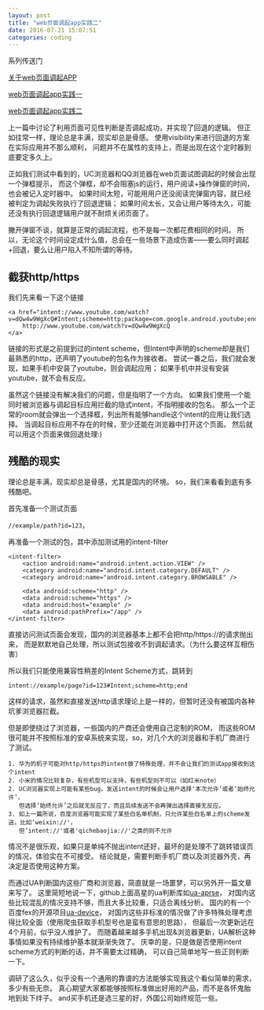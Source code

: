 ```yaml
---
layout: post
title: "web页面调起app实践二"
date: 2016-07-21 15:07:51
categories: coding
---
```


系列传送门

[关于web页面调起APP](/coding/2016/06/12/app-invoke-from-website.html)

[web页面调起app实践一](/coding/2016/06/14/app-invoke-from-website-exp.html)

[web页面调起app实践二](/coding/2016/07/21/app-invoke-from-website-exp2.html)

上一篇中讨论了利用页面可见性判断是否调起成功，并实现了回退的逻辑。
但正如往常一样，理论总是丰满，现实却总是骨感。
使用visibility来进行回退的方案在实际应用并不那么顺利，
问题并不在属性的支持上，而是出现在这个定时器到底要定多久上。

正如我们测试中看到的，UC浏览器和QQ浏览器在web页面试图调起的时候会出现一个弹框提示，
而这个弹框，却不会阻塞js的运行，用户阅读+操作弹窗的时间，也会被记入定时器中。
如果时间太短，可能用用户还没阅读完弹窗内容，就已经被判定为调起失败执行了回退逻辑；
如果时间太长，又会让用户等待太久，可能还没有执行回退逻辑用户就不耐烦关闭页面了。

撇开弹窗不谈，就算是正常的调起流程，也不是每一次都花费相同的时间。
所以，无论这个时间设定成什么值，总会在一些场景下造成伤害——要么同时调起+回退，要么让用户陷入不知所谓的等待。

## 截获http/https

我们先来看一下这个链接

    <a href="intent://www.youtube.com/watch?v=dQw4w9WgXcQ#Intent;scheme=http;package=com.google.android.youtube;end">
        http://www.youtube.com/watch?v=dQw4w9WgXcQ
    </a>

链接的形式是之前提到过的intent scheme，但Intent中声明的scheme却是我们最熟悉的http，还声明了youtube的包名作为接收者。
尝试一番之后，我们就会发现，如果手机中安装了youtube，则会调起应用；
如果手机中并没有安装youtube，就不会有反应。

虽然这个链接没有解决我们的问题，但是指明了一个方向。
如果我们使用一个能同时被浏览器与调起目标应用拦截的隐式intent，不指明接收的包名。
那么一个正常的room就会弹出一个选择框，列出所有能够handle这个intent的应用让我们选择。
当调起目标应用不存在的时候，至少还能在浏览器中打开这个页面。
然后就可以用这个页面来做回退处理:)

## 残酷的现实

理论总是丰满，现实却总是骨感，尤其是国内的环境。
so，我们来看看到底有多残酷吧。

首先准备一个测试页面

`//example/path?id=123`，

再准备一个测试的包，其中添加测试用的intent-filter

    <intent-filter>
        <action android:name="android.intent.action.VIEW" />
        <category android:name="android.intent.category.DEFAULT" />
        <category android:name="android.intent.category.BROWSABLE" />

        <data android:scheme="http" />
        <data android:scheme="https" />
        <data android:host="example" />
        <data android:pathPrefix="/app" />
    </intent-filter>

直接访问测试页面会发现，国内的浏览器基本上都不会把http/https://的请求抛出来，
而是默默地自己处理，所以测试包接收不到调起请求。（为什么要这样互相伤害）

所以我们只能使用兼容性稍差的Intent Scheme方式，跳转到

`intent://example/page?id=123#Intent;scheme=http;end`

这样的请求，虽然和直接发送http请求理论上是一样的，但暂时还没有被国内各种坑爹浏览器拦截。

但是即使绕过了浏览器，一些国内的产商还会使用自己定制的ROM，
而这些ROM很可能并不按照标准的安卓系统来实现，so，对几个大的浏览器和手机厂商进行了测试。

    1. 华为的机子可能对http/https的intent做了特殊处理，并不会让我们的测试app接收到这个intent
    2. 小米的情况比较复杂，有些机型可以支持，有些机型则不可以（如红米note）
    2. UC浏览器实现上可能有某些bug，发送intent的时候会让用户选择‘本次允许’或者‘始终允许’，
       但选择‘始终允许’之后就无反应了，而且后续发送不会再弹出选择直接无反应。
    3. 如上一篇所说，百度浏览器可能实现了某些白名单机制，只允许某些白名单上的scheme发送，比如‘weixin://'，
       但’intent://'或者'qichebaojia://'之类的则不允许

情况不是很乐观，如果只是单纯不抛出intent还好，最坏的是处理不了跳转错误页的情况，体验实在不可接受。
结论就是，需要判断手机厂商以及浏览器外壳，再决定是否使用这种方案。

而通过UA判断国内这些厂商和浏览器，简直就是一场噩梦，可以另外开一篇文章来写了。
这里简短地说一下，github上面高星的ua判断库如[ua-aprse](https://github.com/tobie/ua-parser)，
对国内这些比较混乱的情况支持不够，而且大多比较重，只适合离线分析。
国内的有一个百度fex的开源项目[ua-device](https://github.com/fex-team/ua-device)，
对国内这些非标准的情况做了许多特殊处理考虑得比较全面（使用爬虫获取手机型号也是蛮有意思的思路），
但最后一次更新远在4个月前，似乎没人维护了。
而随着越来越多手机出现&浏览器更新，UA解析这种事情如果没有持续维护基本就渐渐失效了。
庆幸的是，只是做是否使用intent scheme方式的判断的话，并不需要太过精确，
可以自己简单地写一些正则判断一下。

调研了这么久，似乎没有一个通用的靠谱的方法能够实现我这个看似简单的需求，多少有些无奈。
真心期望大家都能够按照标准做出好用的产品，而不是各怀鬼胎地到处下绊子。
and买手机还是选三星的好，外国公司始终规范一些。
